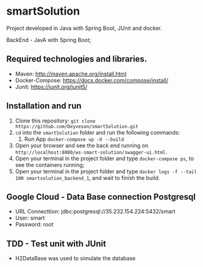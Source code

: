 # smartSolution
Project developed in Java with Spring Boot, JUnit and docker.

BackEnd - JavA with Spring Boot;

## Required technologies and libraries.
- Maven: http://maven.apache.org/install.html
- Docker-Compose: https://docs.docker.com/compose/install/
- Junit: https://junit.org/junit5/

## Installation and run
1. Clone this repository: `git clone https://github.com/Deyveson/smartSolution.git`
2. `cd` into the `smartSolution` folder and run the following commands:
    1. Run App `docker-compose up -d --build`
3. Open your browser and see the back end running on `http://localhost:8080/ws-smart-solution/swagger-ui.html`.
5. Open your terminal in the project folder and type `docker-compose ps`, to see the containers running;
6. Open your terminal in the project folder and type `docker logs -f --tail 100 smartsolution_backend_1`, and wait to finish the build.

## Google Cloud - Data Base connection Postgresql
- URL Connecttion: jdbc:postgresql://35.232.154.224:5432/smart
- User: smart
- Password: root

## TDD - Test unit with JUnit
- H2DataBase was used to simulate the database

